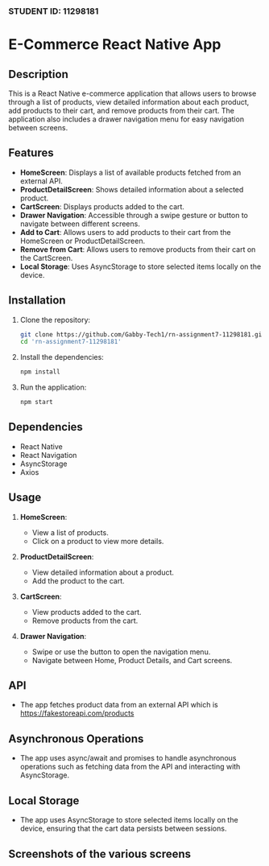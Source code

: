### STUDENT ID: 11298181

# E-Commerce React Native App

## Description

This is a React Native e-commerce application that allows users to browse through a list of products, view detailed information about each product, add products to their cart, and remove products from their cart. The application also includes a drawer navigation menu for easy navigation between screens.

## Features

- **HomeScreen**: Displays a list of available products fetched from an external API.
- **ProductDetailScreen**: Shows detailed information about a selected product.
- **CartScreen**: Displays products added to the cart.
- **Drawer Navigation**: Accessible through a swipe gesture or button to navigate between different screens.
- **Add to Cart**: Allows users to add products to their cart from the HomeScreen or ProductDetailScreen.
- **Remove from Cart**: Allows users to remove products from their cart on the CartScreen.
- **Local Storage**: Uses AsyncStorage to store selected items locally on the device.

## Installation

1. Clone the repository:
    ```bash
    git clone https://github.com/Gabby-Tech1/rn-assignment7-11298181.git
    cd 'rn-assignment7-11298181'
    ```

2. Install the dependencies:
    ```bash
    npm install
    ```

3. Run the application:
    ```bash
    npm start
    ```

## Dependencies

- React Native
- React Navigation
- AsyncStorage
- Axios

## Usage

1. **HomeScreen**:
    - View a list of products.
    - Click on a product to view more details.

2. **ProductDetailScreen**:
    - View detailed information about a product.
    - Add the product to the cart.

3. **CartScreen**:
    - View products added to the cart.
    - Remove products from the cart.

4. **Drawer Navigation**:
    - Swipe or use the button to open the navigation menu.
    - Navigate between Home, Product Details, and Cart screens.

## API

- The app fetches product data from an external API which is <a>https://fakestoreapi.com/products</a>

## Asynchronous Operations

- The app uses async/await and promises to handle asynchronous operations such as fetching data from the API and interacting with AsyncStorage.

## Local Storage

- The app uses AsyncStorage to store selected items locally on the device, ensuring that the cart data persists between sessions.

## Screenshots of the various screens
